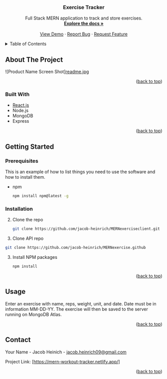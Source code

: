 <div id="top"></div>
<!--
*** Thanks for checking out the Best-README-Template. If you have a suggestion
*** that would make this better, please fork the repo and create a pull request
*** or simply open an issue with the tag "enhancement".
*** Don't forget to give the project a star!
*** Thanks again! Now go create something AMAZING! :D
-->



<!-- PROJECT SHIELDS -->
<!--
*** I'm using markdown "reference style" links for readability.
*** Reference links are enclosed in brackets [ ] instead of parentheses ( ).
*** See the bottom of this document for the declaration of the reference variables
*** for contributors-url, forks-url, etc. This is an optional, concise syntax you may use.
*** https://www.markdownguide.org/basic-syntax/#reference-style-links
-->


<!-- PROJECT LOGO -->
<br />
<div align="center">
  <a href="https://github.com/github_username/repo_name">
  </a>

<h3 align="center">Exercise Tracker</h3>

  <p align="center">
    Full Stack MERN application to track and store exercises.
    <br />
    <a href="https://github.com/jacob-heinrich/MERNexerciseclient"><strong>Explore the docs »</strong></a>
    <br />
    <br />
    <a href="https://mern-workout-tracker.netlify.app/">View Demo</a>
    ·
    <a href="https://github.com/jacob-heinrich/MERNexerciseclient/issues">Report Bug</a>
    ·
    <a href="https://github.com/jacob-heinrich/MERNexerciseclient/issues">Request Feature</a>
  </p>
</div>



<!-- TABLE OF CONTENTS -->
<details>
  <summary>Table of Contents</summary>
  <ol>
    <li>
      <a href="#about-the-project">About The Project</a>
      <ul>
        <li><a href="#built-with">Built With</a></li>
      </ul>
    </li>
    <li>
      <a href="#getting-started">Getting Started</a>
      <ul>
        <li><a href="#prerequisites">Prerequisites</a></li>
        <li><a href="#installation">Installation</a></li>
      </ul>
    </li>
    <li><a href="#usage">Usage</a></li>
    <li><a href="#contact">Contact</a></li>
  </ol>
</details>



<!-- ABOUT THE PROJECT -->
## About The Project

![Product Name Screen Shot][readme.jpg](https://mern-workout-tracker.netlify.app/)

<p align="right">(<a href="#top">back to top</a>)</p>



### Built With

* [React.js](https://reactjs.org/)
* Node.js
* MongoDB
* Express


<p align="right">(<a href="#top">back to top</a>)</p>



<!-- GETTING STARTED -->
## Getting Started


### Prerequisites

This is an example of how to list things you need to use the software and how to install them.
* npm
  ```sh
  npm install npm@latest -g
  ```

### Installation

2. Clone the repo
   ```sh
   git clone https://github.com/jacob-heinrich/MERNexerciseclient.git
   ```

3. Clone API repo
  ```sh
  git clone https://github.com/jacob-heinrich/MERNexercise.github
  ```

3. Install NPM packages
   ```sh
   npm install
   ```


<p align="right">(<a href="#top">back to top</a>)</p>



<!-- USAGE EXAMPLES -->
## Usage

Enter an exercise with name, reps, weight, unit, and date. Date must be in information
MM-DD-YY. The exercise will then be saved to the server running on MongoDB Atlas.


<p align="right">(<a href="#top">back to top</a>)</p>



<!-- CONTACT -->
## Contact

Your Name - Jacob Heinich - jacob.heinrich09@gmail.com

Project Link: [https://mern-workout-tracker.netlify.app/]

<p align="right">(<a href="#top">back to top</a>)</p>
